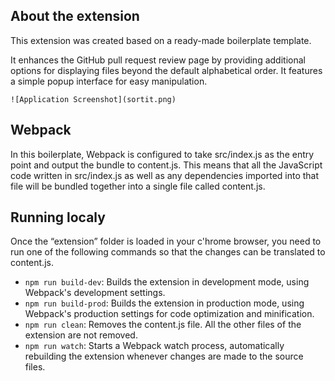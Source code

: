 ## About the extension

This extension was created based on a ready-made boilerplate template.

It enhances the GitHub pull request review page by providing additional options for displaying files beyond the default alphabetical order. It features a simple popup interface for easy manipulation.

```
![Application Screenshot](sortit.png)
```

## Webpack

In this boilerplate, Webpack is configured to take src/index.js as the entry point and output the bundle to content.js. This means that all the JavaScript code written in src/index.js as well as any dependencies imported into that file will be bundled together into a single file called content.js.

## Running localy

Once the “extension” folder is loaded in your c'hrome browser, you need to run one of the following commands so that the changes can be translated to content.js.

- `npm run build-dev`: Builds the extension in development mode, using Webpack's development settings.
- `npm run build-prod`: Builds the extension in production mode, using Webpack's production settings for code optimization and minification.
- `npm run clean`: Removes the content.js file. All the other files of the extension are not removed.
- `npm run watch`: Starts a Webpack watch process, automatically rebuilding the extension whenever changes are made to the source files.




